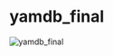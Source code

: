 # yamdb_final
![yamdb_final](https://github.com/ase77/yamdb_final/actions/workflows/yamdb_workflow.yml/badge.svg)
